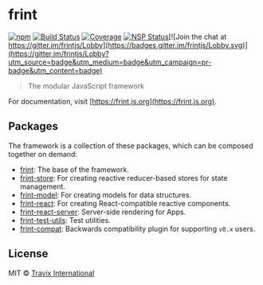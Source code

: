 # frint


[![npm](https://img.shields.io/npm/v/frint.svg)](https://www.npmjs.com/package/frint) [![Build Status](https://img.shields.io/travis/Travix-International/frint/master.svg)](http://travis-ci.org/Travix-International/frint) [![Coverage](https://img.shields.io/coveralls/Travix-International/frint.svg)](https://coveralls.io/github/Travix-International/frint) [![NSP Status](https://nodesecurity.io/orgs/travix-international-bv/projects/2c3431f8-ed10-4ef2-8edb-4873c656497c/badge)](https://nodesecurity.io/orgs/travix-international-bv/projects/2c3431f8-ed10-4ef2-8edb-4873c656497c)[![Join the chat at https://gitter.im/frintjs/Lobby](https://badges.gitter.im/frintjs/Lobby.svg)](https://gitter.im/frintjs/Lobby?utm_source=badge&utm_medium=badge&utm_campaign=pr-badge&utm_content=badge)

> The modular JavaScript framework

For documentation, visit [https://frint.js.org](https://frint.js.org).

## Packages

The framework is a collection of these packages, which can be composed together on demand:

* [frint](./packages/frint): The base of the framework.
* [frint-store](./packages/frint-store): For creating reactive reducer-based stores for state management.
* [frint-model](./packages/frint-model): For creating models for data structures.
* [frint-react](./packages/frint-react): For creating React-compatible reactive components.
* [frint-react-server](./packages/frint-react-server): Server-side rendering for Apps.
* [frint-test-utils](./packages/frint-test-utils): Test utilities.
* [frint-compat](./packages/frint-compat): Backwards compatibility plugin for supporting `v0.x` users.

## License

MIT © [Travix International](http://travix.com)
